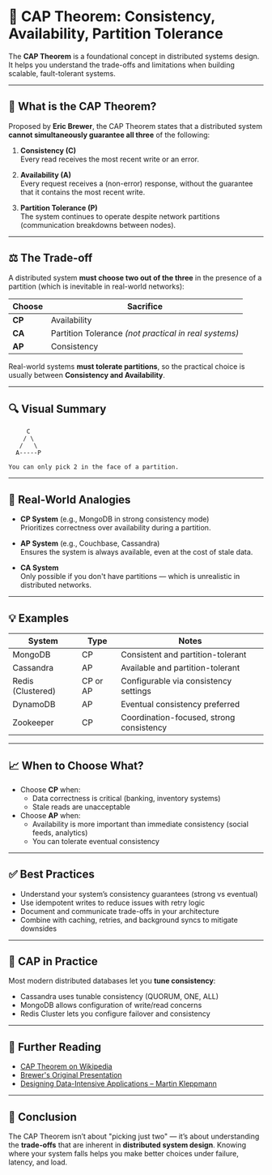 # 🧩 CAP Theorem: Consistency, Availability, Partition Tolerance

The **CAP Theorem** is a foundational concept in distributed systems design. It helps you understand the trade-offs and limitations when building scalable, fault-tolerant systems.

---

## 📌 What is the CAP Theorem?

Proposed by **Eric Brewer**, the CAP Theorem states that a distributed system **cannot simultaneously guarantee all three** of the following:

1. **Consistency (C)**  
   Every read receives the most recent write or an error.

2. **Availability (A)**  
   Every request receives a (non-error) response, without the guarantee that it contains the most recent write.

3. **Partition Tolerance (P)**  
   The system continues to operate despite network partitions (communication breakdowns between nodes).

---

## ⚖️ The Trade-off

A distributed system **must choose two out of the three** in the presence of a partition (which is inevitable in real-world networks):

| Choose | Sacrifice |
|--------|-----------|
| **CP** | Availability |
| **CA** | Partition Tolerance *(not practical in real systems)* |
| **AP** | Consistency |

Real-world systems **must tolerate partitions**, so the practical choice is usually between **Consistency and Availability**.

---

## 🔍 Visual Summary

```
     C
    / \
   /   \
  A-----P

You can only pick 2 in the face of a partition.
```

---

## 🧠 Real-World Analogies

- **CP System** (e.g., MongoDB in strong consistency mode)  
  Prioritizes correctness over availability during a partition.

- **AP System** (e.g., Couchbase, Cassandra)  
  Ensures the system is always available, even at the cost of stale data.

- **CA System**  
  Only possible if you don't have partitions — which is unrealistic in distributed networks.

---

## 💡 Examples

| System     | Type | Notes                              |
|------------|------|------------------------------------|
| MongoDB    | CP   | Consistent and partition-tolerant |
| Cassandra  | AP   | Available and partition-tolerant  |
| Redis (Clustered) | CP or AP | Configurable via consistency settings |
| DynamoDB   | AP   | Eventual consistency preferred     |
| Zookeeper  | CP   | Coordination-focused, strong consistency |

---

## 📈 When to Choose What?

- Choose **CP** when:
  - Data correctness is critical (banking, inventory systems)
  - Stale reads are unacceptable
- Choose **AP** when:
  - Availability is more important than immediate consistency (social feeds, analytics)
  - You can tolerate eventual consistency

---

## ✅ Best Practices

- Understand your system’s consistency guarantees (strong vs eventual)
- Use idempotent writes to reduce issues with retry logic
- Document and communicate trade-offs in your architecture
- Combine with caching, retries, and background syncs to mitigate downsides

---

## 🧪 CAP in Practice

Most modern distributed databases let you **tune consistency**:
- Cassandra uses tunable consistency (QUORUM, ONE, ALL)
- MongoDB allows configuration of write/read concerns
- Redis Cluster lets you configure failover and consistency

---

## 📘 Further Reading

- [CAP Theorem on Wikipedia](https://en.wikipedia.org/wiki/CAP_theorem)
- [Brewer's Original Presentation](https://cs.brown.edu/courses/csci2950-s/papers/brewer.pdf)
- [Designing Data-Intensive Applications – Martin Kleppmann](https://dataintensive.net)

---

## 💬 Conclusion

The CAP Theorem isn’t about "picking just two" — it’s about understanding the **trade-offs** that are inherent in **distributed system design**. Knowing where your system falls helps you make better choices under failure, latency, and load.

